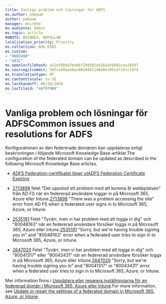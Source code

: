 ```yaml
---
title: Vanliga problem och lösningar för ADFS
ms.author: pebaum
author: pebaum
manager: mnirkhe
ms.audience: Admin
ms.topic: article
ROBOTS: NOINDEX, NOFOLLOW
localization_priority: Priority
ms.collection: Adm_O365
ms.custom:
- "9002490"
- "4832"
ms.openlocfilehash: a12ef0b9a7be66f294302eb16a569d82cea29507
ms.sourcegitcommit: 36fcad9aeebac00a8441148d0e105cd72dcc1d7d
ms.translationtype: MT
ms.contentlocale: sv-SE
ms.lasthandoff: 06/18/2020
ms.locfileid: "44797989"
---
```

# <a name="common-issues-and-resolutions-for-adfs"></a><span data-ttu-id="5c00c-102">Vanliga problem och lösningar för ADFS</span><span class="sxs-lookup"><span data-stu-id="5c00c-102">Common issues and resolutions for ADFS</span></span>

<span data-ttu-id="5c00c-103">Konfigurationen av den federerade domänen kan uppdateras enligt beskrivningen i följande Microsoft Knowledge Base-artiklar.</span><span class="sxs-lookup"><span data-stu-id="5c00c-103">The configuration of the federated domain can be updated as described in the following Microsoft Knowledge Base articles.</span></span>

- [<span data-ttu-id="5c00c-104">ADFS Federation-certifikatet löper ut</span><span class="sxs-lookup"><span data-stu-id="5c00c-104">ADFS Federation Certificate Expiring</span></span>](adfs-federation-certificate-expiring.md)

- <span data-ttu-id="5c00c-105">[2713898](https://support.microsoft.com/help/2713898) felet "Det uppstod ett problem med att komma åt webbplatsen" från AD FS när en federerad användare loggar in på Microsoft 365, Azure eller Intune.</span><span class="sxs-lookup"><span data-stu-id="5c00c-105">[2713898](https://support.microsoft.com/help/2713898)  "There was a problem accessing the site" error from AD FS when a federated user signs in to Microsoft 365, Azure, or Intune.</span></span>

- <span data-ttu-id="5c00c-106">[2535191](https://support.microsoft.com/help/2535191) Felet "Tyvärr, men vi har problem med att logga in dig" och "80048163" när en federerad användare försöker logga in på Microsoft 365, Azure eller Intune.</span><span class="sxs-lookup"><span data-stu-id="5c00c-106">[2535191](https://support.microsoft.com/help/2535191) "Sorry, but we're having trouble signing you in" and "80048163" error when a federated user tries to sign in to Microsoft 365, Azure, or Intune.</span></span>

- <span data-ttu-id="5c00c-107">[2647020](https://support.microsoft.com/help/2647020) Felet "Tyvärr, men vi har problem med att logga in dig" och "80041317" eller "80043431" när en federerad användare försöker logga in på Microsoft 365, Azure eller Intune.</span><span class="sxs-lookup"><span data-stu-id="5c00c-107">[2647020](https://support.microsoft.com/help/2647020)   "Sorry, but we're having trouble signing you in" and "80041317" or "80043431" error when a federated user tries to sign in to Microsoft 365, Azure, or Intune.</span></span>

<span data-ttu-id="5c00c-108">Mer information finns i [Uppdatera eller reparera inställningarna för en federerad domän i Microsoft 365, Azure eller Intune](https://docs.microsoft.com/office365/troubleshoot/active-directory/update-federated-domain-office-365).</span><span class="sxs-lookup"><span data-stu-id="5c00c-108">For more information, see [Update or repair the settings of a federated domain in Microsoft 365, Azure, or Intune](https://docs.microsoft.com/office365/troubleshoot/active-directory/update-federated-domain-office-365).</span></span>

